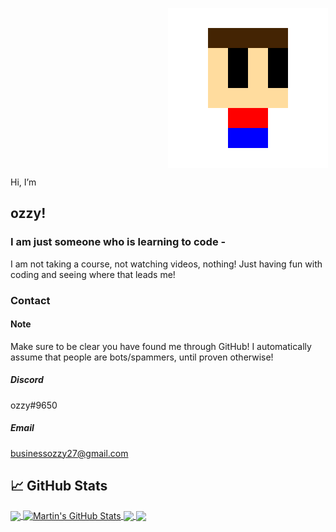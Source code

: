 <img 
    style="display: block; 
           margin-left: 50%;
           margin-right: 50%;"
    src="https://raw.githubusercontent.com/ozzyDev27/ozzyDev27/master/ozzyLogo.png" 
    alt="ozzy">
</img>

Hi, I’m 
## ozzy!
### I am just someone who is learning to code -
I am not taking a course, not watching videos, nothing! Just having fun with coding and seeing where that leads me!
### Contact
#### Note
Make sure to be clear you have found me through GitHub! I automatically assume that people are bots/spammers, until proven otherwise!
##### Discord
ozzy#9650
##### Email
businessozzy27@gmail.com

## &#x1f4c8; GitHub Stats

<a href="https://github.com/ozzyDev27/ozzyDev27">
  <img align="center" src="https://github-readme-stats.vercel.app/api/top-langs/?username=ozzyDev27&hide=java,html,tex&title_color=ffffff&text_color=c9cacc&icon_color=2bbc8a&bg_color=1d1f21&langs_count=3" />
</a>
<a href="https://github.com/ozzyDev27/ozzyDev27">
  <img align="center" src="https://github-readme-stats.vercel.app/api?username=ozzyDev27&show_icons=true&line_height=27&count_private=true&title_color=ffffff&text_color=c9cacc&icon_color=2bbc8a&bg_color=1d1f21" alt="Martin's GitHub Stats" />
</a>

<a href="https://github.com/ozzyDev27/python-project-blueprint">
  <img align="center" src="https://github-readme-stats.vercel.app/api/pin/?username=ozzyDev27&repo=python-project-blueprint&title_color=ffffff&text_color=c9cacc&icon_color=2bbc8a&bg_color=1d1f21" />
</a>


<a href="https://github.com/ozzyDev27/go-project-blueprint">
  <img align="center" src="https://github-readme-stats.vercel.app/api/pin/?username=ozzyDev27&repo=go-project-blueprint&title_color=ffffff&text_color=c9cacc&icon_color=2bbc8a&bg_color=1d1f21" />
</a>    
